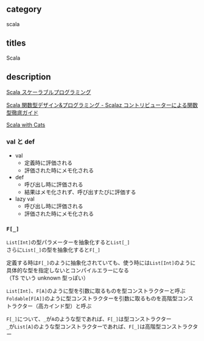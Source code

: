 ## category

scala

## titles

Scala

## description

<a href="https://gist.github.com/kurosame/fbabc29e6342d9164a58172c7be522ce" target="_blank">Scala スケーラブルプログラミング</a>

<a href="https://gist.github.com/kurosame/997d22544dea0427094f23e515fb78ac" target="_blank">Scala 関数型デザイン&プログラミング - Scalaz コントリビューターによる関数型徹底ガイド</a>

<a href="https://github.com/kurosame/read-scala-with-cats" target="_blank">Scala with Cats</a>

### val と def

- val
  - 定義時に評価される
  - 評価された時にメモ化される
- def
  - 呼び出し時に評価される
  - 結果はメモ化されず、呼び出すたびに評価する
- lazy val
  - 呼び出し時に評価される
  - 評価された時にメモ化される

### `F[_]`

`List[Int]`の型パラメーターを抽象化すると`List[_]`  
さらに`List[_]`の型を抽象化すると`F[_]`

定義する時は`F[_]`のように抽象化されていても、使う時には`List[Int]`のように具体的な型を指定しないとコンパイルエラーになる  
（TS でいう unknown 型っぽい）

`List[Int]`、`F[A]`のように型を引数に取るものを型コンストラクターと呼ぶ  
`Foldable[F[A]]`のように型コンストラクターを引数に取るものを高階型コンストラクター（高カインド型）と呼ぶ

`F[_]`について、`_`が`A`のような型であれば、`F[_]`は型コンストラクター  
`_`が`List[A]`のような型コンストラクターであれば、`F[_]`は高階型コンストラクター
